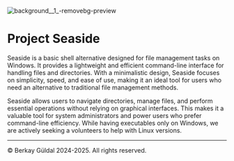 ![background__1_-removebg-preview](https://github.com/user-attachments/assets/244ec131-10c4-4707-b10c-34e0d59ce8b8) 
# Project Seaside

Seaside is a basic shell alternative designed for file management tasks on Windows. It provides a lightweight and efficient command-line interface for handling files and directories. With a minimalistic design, Seaside focuses on simplicity, speed, and ease of use, making it an ideal tool for users who need an alternative to traditional file management methods.

Seaside allows users to navigate directories, manage files, and perform essential operations without relying on graphical interfaces. This makes it a valuable tool for system administrators and power users who prefer command-line efficiency. While having executables only on Windows, we are actively seeking a volunteers to help with Linux versions.

---
© Berkay Güldal 2024-2025. All rights reserved.
